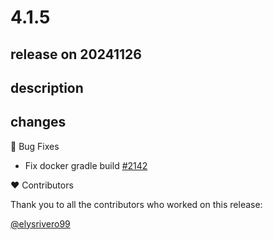 # 4.1.5

## release on 20241126
## description
## changes
🐞 Bug Fixes

* Fix docker gradle build <a href="https://github.com/spring-cloud/spring-cloud-contract/pull/2142" data-hovercard-type="pull_request" data-hovercard-url="/spring-cloud/spring-cloud-contract/pull/2142/hovercard">#2142</a>

❤️ Contributors

Thank you to all the contributors who worked on this release:

<a class="user-mention notranslate" data-hovercard-type="user" data-hovercard-url="/users/elysrivero99/hovercard" data-octo-click="hovercard-link-click" data-octo-dimensions="link_type:self" href="https://github.com/elysrivero99">@elysrivero99</a>

